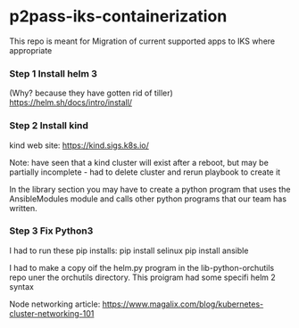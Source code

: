 # p2pass-iks-containerization
This repo is meant for Migration of current supported apps to IKS where appropriate

### Step 1 Install helm 3 
(Why? because they have gotten rid of tiller)
https://helm.sh/docs/intro/install/

### Step 2 Install kind
kind web site: https://kind.sigs.k8s.io/

Note: have seen that a kind cluster will exist after a reboot, but may be partially incomplete - had to delete cluster and rerun playbook to create it

In the library section you may have to create a python program that uses the AnsibleModules module and calls other python programs that our team has written.

### Step 3 Fix Python3
I had to run these pip installs:
pip install selinux
pip install ansible

I had to make a copy oif the helm.py program in the lib-python-orchutils repo uner the orchutils directory.  This proigram had some specifi helm 2 syntax


Node networking article:
https://www.magalix.com/blog/kubernetes-cluster-networking-101
